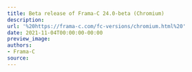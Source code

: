 ```yaml
---
title: Beta release of Frama-C 24.0-beta (Chromium)
description:
url: '%20https://frama-c.com/fc-versions/chromium.html%20'
date: 2021-11-04T00:00:00-00:00
preview_image:
authors:
- Frama-C
source:
---
```



